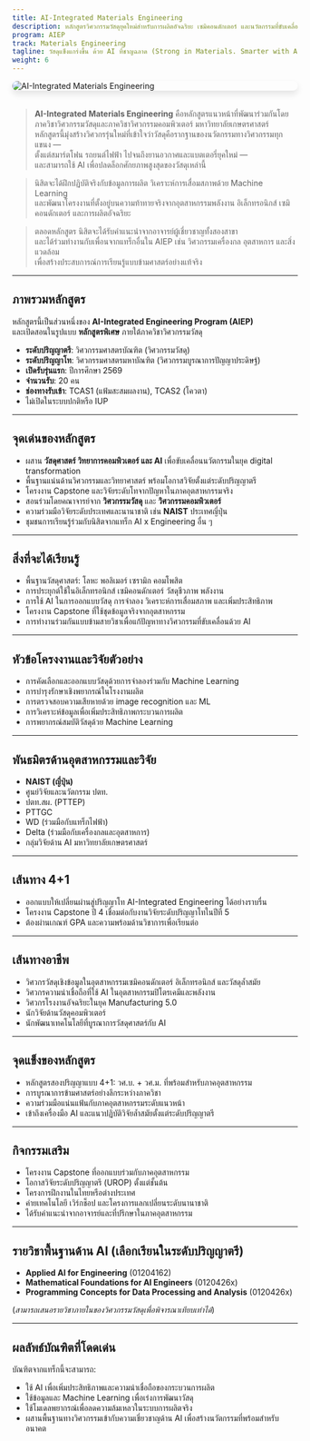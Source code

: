```yaml
---
title: AI-Integrated Materials Engineering
description: หลักสูตรวิศวกรรมวัสดุยุคใหม่สำหรับการผลิตอัจฉริยะ เซมิคอนดักเตอร์ และนวัตกรรมที่ขับเคลื่อนด้วย AI
program: AIEP
track: Materials Engineering
tagline: วัสดุแข็งแกร่งขึ้น ด้วย AI ที่ชาญฉลาด (Strong in Materials. Smarter with AI.)
weight: 6
---
```


<img src="../../../../img/banners/materials-hero.png"
     alt="AI-Integrated Materials Engineering"
     style="max-width: 100%; height: auto; margin: 0 0 2rem 0; border-radius: 1rem; box-shadow: 0 6px 12px rgba(0,0,0,0.1); display: block;" />

> **AI-Integrated Materials Engineering** คือหลักสูตรแนวหน้าที่พัฒนาร่วมกันโดยภาควิชาวิศวกรรมวัสดุและภาควิชาวิศวกรรมคอมพิวเตอร์ มหาวิทยาลัยเกษตรศาสตร์  
> หลักสูตรนี้มุ่งสร้างวิศวกรรุ่นใหม่ที่เข้าใจว่าวัสดุคือรากฐานของนวัตกรรมทางวิศวกรรมทุกแขนง —  
> ตั้งแต่สมาร์ตโฟน รถยนต์ไฟฟ้า ไปจนถึงยานอวกาศและแบตเตอรี่ยุคใหม่ —  
> และสามารถใช้ AI เพื่อปลดล็อกศักยภาพสูงสุดของวัสดุเหล่านี้

> นิสิตจะได้ฝึกปฏิบัติจริงกับข้อมูลการผลิต วิเคราะห์การเสื่อมสภาพด้วย Machine Learning  
> และพัฒนาโครงงานที่ตั้งอยู่บนความท้าทายจริงจากอุตสาหกรรมพลังงาน อิเล็กทรอนิกส์ เซมิคอนดักเตอร์ และการผลิตอัจฉริยะ

> ตลอดหลักสูตร นิสิตจะได้รับคำแนะนำจากอาจารย์ผู้เชี่ยวชาญทั้งสองสาขา  
> และได้ร่วมทำงานกับเพื่อนจากแทร็กอื่นใน AIEP เช่น วิศวกรรมเครื่องกล อุตสาหการ และสิ่งแวดล้อม  
> เพื่อสร้างประสบการณ์การเรียนรู้แบบข้ามศาสตร์อย่างแท้จริง

---

##  ภาพรวมหลักสูตร

หลักสูตรนี้เป็นส่วนหนึ่งของ **AI-Integrated Engineering Program (AIEP)**  
และเปิดสอนในรูปแบบ **หลักสูตรพิเศษ** ภายใต้ภาควิชาวิศวกรรมวัสดุ

-  **ระดับปริญญาตรี**: วิศวกรรมศาสตรบัณฑิต (วิศวกรรมวัสดุ)  
-  **ระดับปริญญาโท**: วิศวกรรมศาสตรมหาบัณฑิต (วิศวกรรมบูรณาการปัญญาประดิษฐ์)  
-  **เปิดรับรุ่นแรก**: ปีการศึกษา 2569  
-  **จำนวนรับ**: 20 คน  
-  **ช่องทางรับเข้า**: TCAS1 (แฟ้มสะสมผลงาน), TCAS2 (โควตา)  
-  ไม่เปิดในระบบปกติหรือ IUP

---

##  จุดเด่นของหลักสูตร

- ผสาน **วัสดุศาสตร์ วิทยาการคอมพิวเตอร์ และ AI** เพื่อขับเคลื่อนนวัตกรรมในยุค digital transformation  
- พื้นฐานแน่นด้านวิศวกรรมและวิทยาศาสตร์ พร้อมโอกาสวิจัยตั้งแต่ระดับปริญญาตรี  
- โครงงาน Capstone และวิจัยระดับโทจากปัญหาในภาคอุตสาหกรรมจริง  
- สอนร่วมโดยคณาจารย์จาก **วิศวกรรมวัสดุ** และ **วิศวกรรมคอมพิวเตอร์**  
- ความร่วมมือวิจัยระดับประเทศและนานาชาติ เช่น **NAIST** ประเทศญี่ปุ่น  
- ชุมชนการเรียนรู้ร่วมกับนิสิตจากแทร็ก AI x Engineering อื่น ๆ

---

##  สิ่งที่จะได้เรียนรู้

- พื้นฐานวัสดุศาสตร์: โลหะ พอลิเมอร์ เซรามิก คอมโพสิต  
- การประยุกต์ใช้ในอิเล็กทรอนิกส์ เซมิคอนดักเตอร์ วัสดุชีวภาพ พลังงาน  
- การใช้ AI ในการออกแบบวัสดุ การจำลอง วิเคราะห์การเสื่อมสภาพ และเพิ่มประสิทธิภาพ  
- โครงงาน Capstone ที่ใช้ชุดข้อมูลจริงจากอุตสาหกรรม  
- การทำงานร่วมกันแบบข้ามสายวิชาเพื่อแก้ปัญหาทางวิศวกรรมที่ขับเคลื่อนด้วย AI

---

##  หัวข้อโครงงานและวิจัยตัวอย่าง

- การคัดเลือกและออกแบบวัสดุด้วยการจำลองร่วมกับ Machine Learning  
- การบำรุงรักษาเชิงพยากรณ์ในโรงงานผลิต  
- การตรวจสอบความเสียหายด้วย image recognition และ ML  
- การวิเคราะห์ข้อมูลเพื่อเพิ่มประสิทธิภาพกระบวนการผลิต  
- การพยากรณ์สมบัติวัสดุด้วย Machine Learning

---

##  พันธมิตรด้านอุตสาหกรรมและวิจัย

- **NAIST (ญี่ปุ่น)**  
- ศูนย์วิจัยและนวัตกรรม ปตท.  
- ปตท.สผ. (PTTEP)  
- PTTGC  
- WD (ร่วมมือกับแทร็กไฟฟ้า)  
- Delta (ร่วมมือกับเครื่องกลและอุตสาหการ)  
- กลุ่มวิจัยด้าน AI มหาวิทยาลัยเกษตรศาสตร์

---

##  เส้นทาง 4+1

- ออกแบบให้เปลี่ยนผ่านสู่ปริญญาโท AI-Integrated Engineering ได้อย่างราบรื่น  
- โครงงาน Capstone ปี 4 เชื่อมต่อกับงานวิจัยระดับปริญญาโทในปีที่ 5  
- ต้องผ่านเกณฑ์ GPA และความพร้อมด้านวิชาการเพื่อเรียนต่อ

---

##  เส้นทางอาชีพ

- วิศวกรวัสดุเชิงข้อมูลในอุตสาหกรรมเซมิคอนดักเตอร์ อิเล็กทรอนิกส์ และวัสดุล้ำสมัย  
- วิศวกรความน่าเชื่อถือที่ใช้ AI ในอุตสาหกรรมปิโตรเคมีและพลังงาน  
- วิศวกรโรงงานอัจฉริยะในยุค Manufacturing 5.0  
- นักวิจัยด้านวัสดุคอมพิวเตอร์  
- นักพัฒนาเทคโนโลยีที่บูรณาการวัสดุศาสตร์กับ AI

---

##  จุดแข็งของหลักสูตร

- หลักสูตรสองปริญญาแบบ 4+1: วศ.บ. + วศ.ม. ที่พร้อมสำหรับภาคอุตสาหกรรม  
- การบูรณาการข้ามศาสตร์อย่างลึกระหว่างภาควิชา  
- ความร่วมมือแน่นแฟ้นกับภาคอุตสาหกรรมระดับแนวหน้า  
- เข้าถึงเครื่องมือ AI และแนวปฏิบัติวิจัยล้ำสมัยตั้งแต่ระดับปริญญาตรี

---

##  กิจกรรมเสริม

- โครงงาน Capstone ที่ออกแบบร่วมกับภาคอุตสาหกรรม  
- โอกาสวิจัยระดับปริญญาตรี (UROP) ตั้งแต่ชั้นต้น  
- โครงการฝึกงานในไทยหรือต่างประเทศ  
- ค่ายเทคโนโลยี เวิร์กช็อป และโครงการแลกเปลี่ยนระดับนานาชาติ  
- ได้รับคำแนะนำจากอาจารย์และที่ปรึกษาในภาคอุตสาหกรรม

---

##  รายวิชาพื้นฐานด้าน AI (เลือกเรียนในระดับปริญญาตรี)

- **Applied AI for Engineering** (01204162)  
- **Mathematical Foundations for AI Engineers** (0120426x)  
- **Programming Concepts for Data Processing and Analysis** (0120426x)

(*สามารถเสนอรายวิชาภายในของวิศวกรรมวัสดุเพื่อพิจารณาเทียบเท่าได้*)

---

##  ผลลัพธ์บัณฑิตที่โดดเด่น

บัณฑิตจากแทร็กนี้จะสามารถ:

- ใช้ AI เพื่อเพิ่มประสิทธิภาพและความน่าเชื่อถือของกระบวนการผลิต  
- ใช้ข้อมูลและ Machine Learning เพื่อเร่งการพัฒนาวัสดุ  
- ใช้โมเดลพยากรณ์เพื่อลดความล้มเหลวในระบบการผลิตจริง  
- ผสานพื้นฐานทางวิศวกรรมเข้ากับความเชี่ยวชาญด้าน AI เพื่อสร้างนวัตกรรมที่พร้อมสำหรับอนาคต
